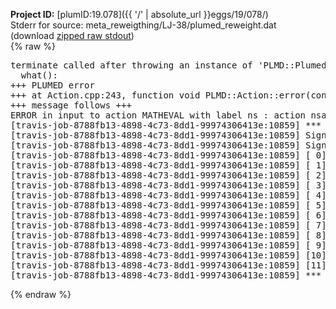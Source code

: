 **Project ID:** [plumID:19.078]({{ '/' | absolute_url }}eggs/19/078/)  
Stderr for source:  meta_reweigthing/LJ-38/plumed_reweight.dat   
(download [zipped raw stdout](plumed_reweight.dat.plumed.stdout.txt.zip))  
{% raw %}
<pre>
terminate called after throwing an instance of 'PLMD::Plumed::ExceptionError'
  what():  
+++ PLUMED error
+++ at Action.cpp:243, function void PLMD::Action::error(const string&) const
+++ message follows +++
ERROR in input to action MATHEVAL with label ns : action nsa has no component named nsa (hint! the components in this actions are: )
[travis-job-8788fb13-4898-4c73-8dd1-99974306413e:10859] *** Process received signal ***
[travis-job-8788fb13-4898-4c73-8dd1-99974306413e:10859] Signal: Aborted (6)
[travis-job-8788fb13-4898-4c73-8dd1-99974306413e:10859] Signal code:  (-6)
[travis-job-8788fb13-4898-4c73-8dd1-99974306413e:10859] [ 0] /lib/x86_64-linux-gnu/libc.so.6(+0x354b0)[0x7f05fb0f44b0]
[travis-job-8788fb13-4898-4c73-8dd1-99974306413e:10859] [ 1] /lib/x86_64-linux-gnu/libc.so.6(gsignal+0x38)[0x7f05fb0f4428]
[travis-job-8788fb13-4898-4c73-8dd1-99974306413e:10859] [ 2] /lib/x86_64-linux-gnu/libc.so.6(abort+0x16a)[0x7f05fb0f602a]
[travis-job-8788fb13-4898-4c73-8dd1-99974306413e:10859] [ 3] /usr/lib/x86_64-linux-gnu/libstdc++.so.6(_ZN9__gnu_cxx27__verbose_terminate_handlerEv+0x16d)[0x7f05fb72e84d]
[travis-job-8788fb13-4898-4c73-8dd1-99974306413e:10859] [ 4] /usr/lib/x86_64-linux-gnu/libstdc++.so.6(+0x8d6b6)[0x7f05fb72c6b6]
[travis-job-8788fb13-4898-4c73-8dd1-99974306413e:10859] [ 5] /usr/lib/x86_64-linux-gnu/libstdc++.so.6(+0x8d701)[0x7f05fb72c701]
[travis-job-8788fb13-4898-4c73-8dd1-99974306413e:10859] [ 6] /usr/lib/x86_64-linux-gnu/libstdc++.so.6(+0x8d919)[0x7f05fb72c919]
[travis-job-8788fb13-4898-4c73-8dd1-99974306413e:10859] [ 7] plumed[0x40ec85]
[travis-job-8788fb13-4898-4c73-8dd1-99974306413e:10859] [ 8] plumed[0x40f082]
[travis-job-8788fb13-4898-4c73-8dd1-99974306413e:10859] [ 9] plumed[0x409fe0]
[travis-job-8788fb13-4898-4c73-8dd1-99974306413e:10859] [10] /lib/x86_64-linux-gnu/libc.so.6(__libc_start_main+0xf0)[0x7f05fb0df830]
[travis-job-8788fb13-4898-4c73-8dd1-99974306413e:10859] [11] plumed[0x40a0a9]
[travis-job-8788fb13-4898-4c73-8dd1-99974306413e:10859] *** End of error message ***
</pre>
{% endraw %}
